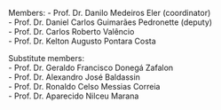   
  
 Members: \- Prof. Dr. Danilo Medeiros Eler (coordinator)  
\- Prof. Dr. Daniel Carlos Guimarães Pedronette (deputy)  
\- Prof. Dr. Carlos Roberto Valêncio   
\- Prof. Dr. Kelton Augusto Pontara Costa     
  
  
 Substitute members:   
 \- Prof. Dr. Geraldo Francisco Donegá Zafalon  
\- Prof. Dr. Alexandro José Baldassin  
\- Prof. Dr. Ronaldo Celso Messias Correia  
\- Prof. Dr. Aparecido Nilceu Marana

